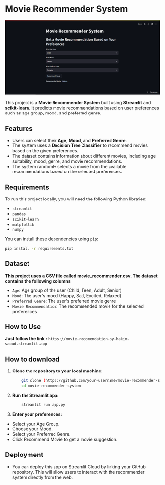 # Movie Recommender System


![Movie Recommender System](capture.png)

This project is a **Movie Recommender System** built using **Streamlit** and **scikit-learn**. It predicts movie recommendations based on user preferences such as age group, mood, and preferred genre.

## Features
- Users can select their **Age**, **Mood**, and **Preferred Genre**.
- The system uses a **Decision Tree Classifier** to recommend movies based on the given preferences.
- The dataset contains information about different movies, including age suitability, mood, genre, and movie recommendations.
- The system randomly selects a movie from the available recommendations based on the selected preferences.

## Requirements

To run this project locally, you will need the following Python libraries:

- `streamlit`
- `pandas`
- `scikit-learn`
- `matplotlib`
- `numpy`

You can install these dependencies using `pip`:

```bash
pip install -r requirements.txt
```

## Dataset 
**This project uses a CSV file called movie_recommender.csv. The dataset contains the following columns**
- `Age`: Age group of the user (Child, Teen, Adult, Senior)
- `Mood`: The user's mood (Happy, Sad, Excited, Relaxed)
- `Preferred Genre`: The user's preferred movie genre
- `Movie Recommendation`: The recommended movie for the selected preferences

## How to Use
 **Just follow the link :** `https://movie-recomendation-by-hakim-saoud.streamlit.app`

## How to download 

1. **Clone the repository to your local machine:**
    ```bash
        git clone (https://github.com/your-username/movie-recommender-system.git)
        cd movie-recommender-system
    ```

2. **Run the Streamlit app:**
    ```bash
        streamlit run app.py
    ```
3. **Enter your preferences:**
- Select your Age Group.
- Choose your Mood.
- Select your Preferred Genre.
- Click Recommend Movie to get a movie suggestion.

## Deployment
- You can deploy this app on Streamlit Cloud by linking your GitHub repository. This will allow users to interact with the recommender system directly from the web.





